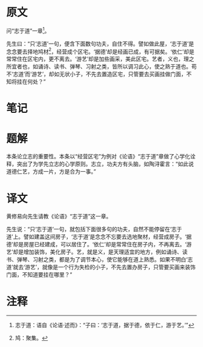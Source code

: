 # 原文
问“志于道”一章[^1]。

先生曰：“只‘志道’一句，便含下面数句功夫，自住不得。譬如做此屋，‘志于道’是念念要去择地鸠材[^2]，经营成个区宅。‘据德’却是经画已成，有可据矣。‘依仁’却是常常住在区宅内，更不离去。‘游艺’却是加些画采，美此区宅。艺者，义也，理之所宜者也，如诵诗、读书、弹琴、习射之类，皆所以调习此心，使之熟于道也。苟不‘志道’而‘游艺’，却如无状小子，不先去置造区宅，只管要去买画挂做门面，不知将挂在何处？”
# 笔记

# 题解
本条论立志的重要性。本条以“经营区宅”为例对《论语》“志于道”章做了心学化诠释，突出了为学先立志的心学原则。志立，功夫方有头脑，如陶浔霍言：“如此说道德仁艺，方成一片，方是合为一事。”
# 译文
黄修易向先生请教《论语》“志于道”这一章。

先生说：“只‘志于道’一句，就包括下面很多句的功夫，自然不能停留在‘志于道’上。譬如建盖这间房子，‘志于道’是念念不忘要去选地聚材，经营成房子。‘据德’却是房屋已经建成，可以居住了。‘依仁’却是常常住在房子内，不再离去。‘游艺’却是增加装饰，美化房子。艺，就是义，是天理适宜的地方，例如诵诗、读书、弹琴、习射之类，都是为了调节本心，使它能够在道上熟悉。如果不明白‘志道’就去‘游艺’，就像是一个行为失检的小子，不先去置办房子，只管要买画来装饰门面，不知道要挂在哪里？”
# 注释

[^1]: 志于道：语自《论语·述而》：“子曰：‘志于道，据于德，依于仁，游于艺。’”
[^2]: 鸠：聚集。